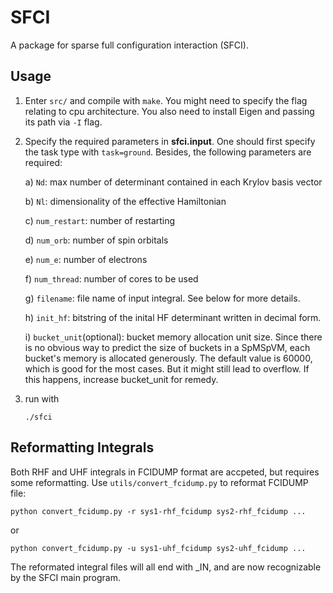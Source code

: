 # SFCI

A package for sparse full configuration interaction (SFCI). 

## Usage

1. Enter `src/` and compile with `make`. You might need to specify the flag relating to cpu architecture. You also need to install Eigen and passing its path via `-I` flag.
2. Specify the required parameters in **sfci.input**. One should first specify the task type with `task=ground`. Besides, the following parameters are required: 

    a) `Nd`: max number of determinant contained in each Krylov basis vector
    
    b) `Nl`: dimensionality of the effective Hamiltonian 
    
    c) `num_restart`: number of restarting 
    
    d) `num_orb`: number of spin orbitals 
    
    e) `num_e`: number of electrons
    
    f) `num_thread`: number of cores to be used
    
    g) `filename`: file name of input integral. See below for more details.

    h) `init_hf`: bitstring of the inital HF determinant written in decimal form. 
    
    i) `bucket_unit`(optional): bucket memory allocation unit size. Since there is no obvious way to predict the size of buckets in a SpMSpVM, each bucket's memory is allocated generously. The default value is 60000, which is good for the most cases. But it might still lead to overflow. If this happens, increase bucket_unit for remedy. 

3. run with 

    `./sfci`

## Reformatting Integrals

Both RHF and UHF integrals in FCIDUMP format are accpeted, but requires some reformatting. Use `utils/convert_fcidump.py` to reformat FCIDUMP file:

    python convert_fcidump.py -r sys1-rhf_fcidump sys2-rhf_fcidump ...

or

	python convert_fcidump.py -u sys1-uhf_fcidump sys2-uhf_fcidump ...

The reformated integral files will all end with \_IN, and are now recognizable by the SFCI main program. 
